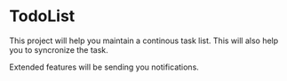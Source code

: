 # TodoList
This project will help you maintain a continous task list. 
This will also help you to syncronize the task.

Extended features will be sending you notifications. 